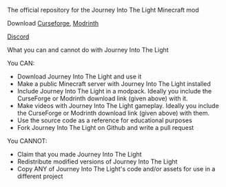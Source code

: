 The official repository for the Journey Into The Light Minecraft mod

Download [Curseforge](https://www.curseforge.com/minecraft/mc-mods/journey-into-the-light-mod), [Modrinth](https://modrinth.com/mod/jitl)

[Discord](https://discord.com/invite/WhXvz5b)

What you can and cannot do with Journey Into The Light

You CAN:
* Download Journey Into The Light and use it
* Make a public Minecraft server with Journey Into The Light installed
* Include Journey Into The Light in a modpack. Ideally you include the CurseForge or Modrinth download link (given above) with it.
* Make videos with Journey Into The Light gameplay. Ideally you include the CurseForge or Modrinth download link (given above) with them.
* Use the source code as a reference for educational purposes
* Fork Journey Into The Light on Github and write a pull request

You CANNOT:
* Claim that you made Journey Into The Light
* Redistribute modified versions of Journey Into The Light
* Copy ANY of Journey Into The Light's code and/or assets for use in a different project
